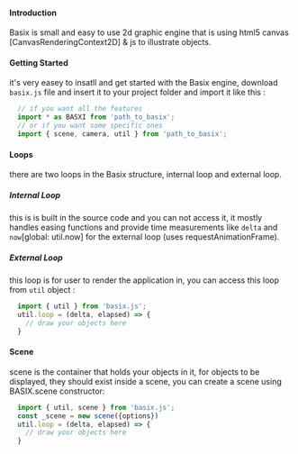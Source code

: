 #### Introduction
Basix is small and easy to use 2d graphic engine that is using html5 canvas [CanvasRenderingContext2D] &amp; js to illustrate objects.

#### Getting Started
it's very easey to insatll and get started with the Basix engine, download `basix.js` file and insert it to your project folder and import it like this :
``` js
  // if you want all the features
  import * as BASXI from 'path_to_basix';
  // or if you want some specific ones
  import { scene, camera, util } from 'path_to_basix';
```

#### Loops
there are two loops in the Basix structure, internal loop and external loop.
##### Internal Loop
this is is built in the source code and you can not access it, it mostly handles easing functions and provide time measurements like `delta` and `now`[global: util.now] for the external loop (uses requestAnimationFrame).
##### External Loop
this loop is for user to render the application in, you can access this loop from `util` object : 
``` js
  import { util } from 'basix.js';
  util.loop = (delta, elapsed) => {
    // draw your objects here
  }
```
#### Scene
scene is the container that holds your objects in it, for objects to be displayed, they should exist inside a scene, you can create a scene using BASIX.scene constructor: 
``` js 
  import { util, scene } from 'basix.js';
  const _scene = new scene({options})
  util.loop = (delta, elapsed) => {
    // draw your objects here
  }
```
